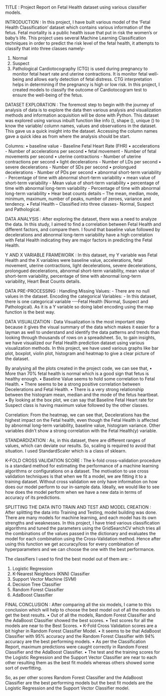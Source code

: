 TITLE : 
Project Report on Fetal Health dataset using various classifier models.

INTRODUCTION : 
In this project, I have built various model of the ‘Fetal Health Classification’ dataset which contains various information of the fetus. Fetal mortality is a public health issue that put in risk the women’s or baby’s life. This project uses several Machine Learning Classification techniques in order to predict the risk level of the fetal health, it attempts to classify that into three classes namely-
1.	Normal
2.	Suspect
3.	Pathological
Cardiotocography (CTG) is used during pregnancy to monitor fetal heart rate and uterine contractions. It is monitor fetal well-being and allows early detection of fetal distress. CTG interpretation helps in determining if the pregnancy is high or low risk. In this project, I created models to classify the outcome of Cardiotocogram test to ensure the well-being of the fetus.

DATASET EXPLORATION : 
The foremost step to begin with the journey of analysis of data is to explore the data then various analysis and visualization methods and information acquisition will be done with Python. This dataset was explored using various inbuilt function like info (), shape (), unique () to know the variable/ column names, values and observations in the dataset. This gave us a quick insight into the dataset. Accessing the column names gave a quick idea as from where the analysis should be start.

Columns: 
•	baseline value - Baseline Fetal Heart Rate (FHR)
•	accelerations - Number of accelerations per second
•	fetal movement - Number of fetal movements per second
•	uterine contractions - Number of uterine contractions per second
•	light decelerations - Number of LDs per second
•	severe decelerations - Number of SDs per second
•	prolongued decelerations - Number of PDs per second
•	abnormal short-term variability - Percentage of time with abnormal short-term variability
•	mean value of short-term variability - Mean value of short-term variability
•	percentage of time with abnormal long-term variability - Percentage of time with abnormal long-term variability
•	Hear beat counts details – The mean, median, mode, minimum, maximum, number of peaks, number of zeroes, variance and tendency.
•	Fetal Health – Classified into three classes- Normal, Suspect and Pathological.

DATA ANALYSIS :
After exploring the dataset, there was a need to analyze the data. In this study, I aimed to find a correlation between Fetal Health and different factors, and compare them. I found that baseline value followed by decelerations and abnormal long-term variability have a high correlation with Fetal Health indicating they are major factors in predicting the Fetal Health.

Y AND X VARIABLE FRAMEWORK : 
In this dataset, my Y variable was Fetal Health and the X variables were baseline value, accelerations, fetal movement, uterine contractions, light decelerations, severe decelerations, prolongued decelerations, abnormal short-term variability, mean value of short-term variability, percentage of time with abnormal long-term variability, Heart Beat Counts details.

DATA PRE-PROCESSING : 
Handling Missing Values: - There are no null values in the dataset.	
Encoding the categorical Variables: - In this dataset, there is one categorical variable ---Fetal Health (Normal, Suspect and Pathological). As it is a Y variable so doing label encoding using the map function is the best way. 

DATA VISUALIZATION : 
Data Visualization is the most important step because it gives the visual summary of the data which makes it easier for a layman as well to understand and identify the data patterns and trends than looking through thousands of rows on a spreadsheet. 
So, to gain insights, we have visualized our Fetal Health prediction dataset using various visualization methods. In this project, we have used various graphs like bar plot, boxplot, violin plot, histogram and heatmap to give a clear picture of the dataset.

By analysing all the plots created in the project code, we can see that,
•	More than 70% fetal health is normal which is a good sign that fetus is healthy enough.
•	Baseline Value seems to hold some correlation to Fetal Health.
•	There seems to be a strong positive correlation between Decelerations and Fetal Health.
•	There is a very strong relationship between the histogram mean, median and the mode of the fetus heartbeat.
•	By looking at the box plot, we can say that Baseline Fetal Heart rate for Suspect class is having maximum value followed by the other classes.

Correlation: From the heatmap, we can see that, Decelerations has the highest impact on the Fetal health, even though the Fetal Health is affected by abnormal long-term variability, baseline value, histogram variance. Other variables didn’t show a strong correlation with the Fetal Health(y) variable.

STANDARDIZATION : 
As, in this dataset, there are different ranges of values, which can deviate our results. So, scaling is required to avoid that situation.  I used StandardScaler which is a class of sklearn.

K-FOLD CROSS VALIDATION SCORE : 
The k-fold cross-validation procedure is a standard method for estimating the performance of a machine learning algorithms or configurations on a dataset. 
The motivation to use cross validation techniques is that when we fit a model, we are fitting it to a training dataset. Without cross validation we only have information on how does our model perform to our in-sample data. Ideally, we would like to see how does the model perform when we have a new data in terms of accuracy of its predictions. 

SPLITTING THE DATA INTO TRAIN AND TEST AND MODEL CREATION : 
After splitting the data into Training and Testing, model building was done. There are many models for machine learning, and each model has its own strengths and weaknesses. In this project, I have tried various classification algorithms and tuned the parameters using the GridSearchCV which tries all the combinations of the values passed in the dictionary and evaluates the model for each combination using the Cross-Validation method. Hence after using this function we get accuracy/loss for every combination of hyperparameters and we can choose the one with the best performance.

The classifiers I used to find the best model out of them are: -
1)	Logistic Regression
2)	K-Nearest Neighbors (KNN) Classifier
3)	Support Vector Machine (SVM)
4)	Decision Tree Classifier
5)	Random Forest Classifier
6)	AdaBoost Classifier

FINAL CONCLUSION : 
After comparing all the six models, I came to this conclusion which will help to choose the best model out of all the models to get the best results.
•	Out of all the models, Random Forest Classifier and the AdaBoost Classifier showed the best scores.
•	Test scores for all the models are near to the Best Scores.
•	K-Fold Cross Validation scores are a bit higher in Random Forest Classifier Model.
•	It seems to be that AdaBoost Classifier with 95% accuracy and the Random Forest Classifier with 94% accuracy are the best performing models.
•	As per the Classification Report, maximum predictions were caught correctly in Random Forest Classifier and the AdaBoost Classifier.
•	The test and the training scores for the Logistic Regression and the Support Vector Classifier are near to each other resulting them as the best fit models whereas others showed some sort of overfitting.

So, as per other scores Random Forest Classifier and the AdaBoost Classifier are the best performing models but the best fit models are the Logistic Regression and the Support Vector Classifier model.
